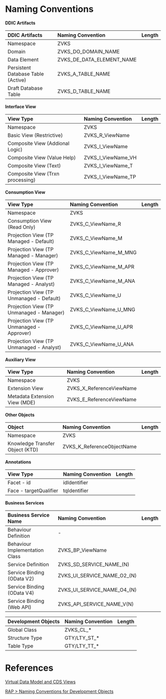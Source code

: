 # Naming Conventions

**DDIC Artifacts**

| DDIC Artifacts                            | Naming Convention         | Length      |
| :---------------------------------------- | :----------------------   | ----------: |
| Namespace                                 | ZVKS                      |             |
| Domain                                    | ZVKS_DO_DOMAIN_NAME       |             |
| Data Element                              | ZVKS_DE_DATA_ELEMENT_NAME |             |
| Persistent Database Table (Active)        | ZVKS_A_TABLE_NAME         |             |
| Draft Database Table                      | ZVKS_D_TABLE_NAME         |             |

**Interface View**
 
| View Type                                 | Naming Convention  | Length      |
| :---------------------------------------- | :----------------- | ----------: |
| Namespace                                 | ZVKS               |             |
| Basic View (Restrictive)                  | ZVKS_R_ViewName    |             |
| Composite View (Addional Logic)           | ZVKS_I_ViewName    |             |
| Composite View (Value Help)               | ZVKS_I_ViewName_VH |             |
| Composite View (Text)                     | ZVKS_I_ViewName_T  |             |
| Composite View (Trxn processing)          | ZVKS_I_ViewName_TP |             |

**Consumption View**

| View Type                                 | Naming Convention     | Length      |
| :---------------------------------------- | :-------------------- | ----------: |
| Namespace                                 | ZVKS                  |             |
| Consumption View (Read Only)              | ZVKS_C_ViewName_R     |             |
| Projection View (TP Managed - Default)    | ZVKS_C_ViewName_M     |             |
| Projection View (TP Managed - Manager)    | ZVKS_C_ViewName_M_MNG |             |
| Projection View (TP Managed - Approver)   | ZVKS_C_ViewName_M_APR |             |
| Projection View (TP Managed - Analyst)    | ZVKS_C_ViewName_M_ANA |             |
| Projection View (TP Unmanaged - Default)  | ZVKS_C_ViewName_U     |             |
| Projection View (TP Unmanaged - Manager)  | ZVKS_C_ViewName_U_MNG |             |
| Projection View (TP Unmanaged - Approver) | ZVKS_C_ViewName_U_APR |             |
| Projection View (TP Unmanaged - Analyst)  | ZVKS_C_ViewName_U_ANA |             |

**Auxiliary View**

| View Type                                 | Naming Convention              | Length      |
| :---------------------------------------- | :------------------------------| ----------: |
| Namespace                                 | ZVKS                           |             |
| Extension View                            | ZVKS_X_ReferenceViewName       |             |
| Metadata Extension View (MDE)             | ZVKS_E_ReferenceViewName       |             |

**Other Objects**

| Object                                 | Naming Convention              | Length      |
| :---------------------------------------- | :-------------------------- | ----------: |
| Namespace                                 | ZVKS                        |             |
| Knowledge Transfer Object (KTD)           | ZVKS_K_ReferenceObjectName  |             |

**Annotations**

| View Type                                 | Naming Convention     | Length      |
| :---------------------------------------- | :-------------------- | ----------: |
| Facet - id                                | idIdentifier          |             |
| Face - targetQualifier                    | tqIdentifier          |             |

**Business Services**

| Business Service Name                     | Naming Convention           | Length      |
| :---------------------------------------- | :-------------------------- | ----------: |
| Behaviour Definition                      | -                           |             |
| Behaviour Implementation Class            | ZVKS_BP_ViewName            |             |
| Service Definition                        | ZVKS_SD_SERVICE_NAME_(N)    |             |
| Service Binding (OData V2)                | ZVKS_UI_SERVICE_NAME_O2_(N) |             |
| Service Binding (OData V4)                | ZVKS_UI_SERVICE_NAME_O4_(N) |             |
| Service Binding (Web API)                 | ZVKS_API_SERVICE_NAME_V(N)  |             |

| Development Objects                | Naming Convention | Length      |
| :--------------------------------- | :---------------- | ----------: |
| Global Class                       | ZVKS_CL_*         |             |
| Structure Type                     | GTY/LTY_ST_*      |             |
| Table Type                         | GTY/LTY_TT_*      |             |

# References

[Virtual Data Model and CDS Views](https://help.sap.com/docs/SAP_S4HANA_ON-PREMISE/ee6ff9b281d8448f96b4fe6c89f2bdc8/8a8cee943ef944fe8936f4cc60ba9bc1.html)

[RAP > Naming Conventions for Development Objects](https://help.sap.com/docs/abap-cloud/abap-rap/naming-conventions-for-development-objects?version=sap_btp)
